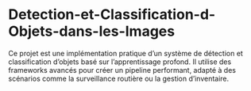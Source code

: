 # Detection-et-Classification-d-Objets-dans-les-Images
Ce projet est une implémentation pratique d’un système de détection et classification d’objets basé sur l’apprentissage profond. Il utilise des frameworks avancés pour créer un pipeline performant, adapté à des scénarios comme la surveillance routière ou la gestion d’inventaire.
